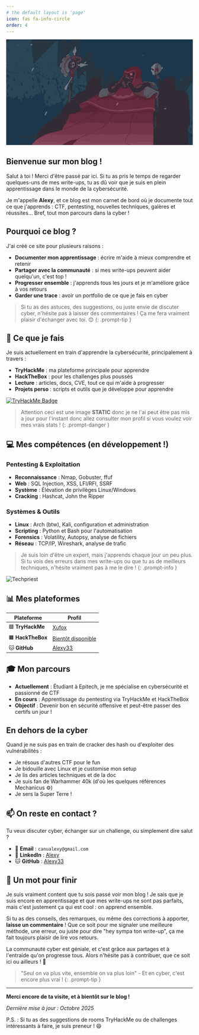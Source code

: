```yaml
---
# the default layout is 'page'
icon: fas fa-info-circle
order: 4
---
```


![Techpriest](/assets/img/about/mechanicus-techpriest.gif)

## Bienvenue sur mon blog !

Salut à toi ! Merci d'être passé par ici. Si tu as pris le temps de regarder quelques-uns de mes write-ups, tu as dû voir que je suis en plein apprentissage dans le monde de la cybersécurité.

Je m'appelle **Alexy**, et ce blog est mon carnet de bord où je documente tout ce que j'apprends : CTF, pentesting, nouvelles techniques, galères et réussites... Bref, tout mon parcours dans la cyber !

## Pourquoi ce blog ?

J'ai créé ce site pour plusieurs raisons :
- **Documenter mon apprentissage** : écrire m'aide à mieux comprendre et retenir
- **Partager avec la communauté** : si mes write-ups peuvent aider quelqu'un, c'est top !
- **Progresser ensemble** : j'apprends tous les jours et je m'améliore grâce à vos retours
- **Garder une trace** : avoir un portfolio de ce que je fais en cyber

> Si tu as des astuces, des suggestions, ou juste envie de discuter cyber, n'hésite pas à laisser des commentaires ! Ça me fera vraiment plaisir d'échanger avec toi. 😊
{: .prompt-tip }

## 🔐 Ce que je fais

Je suis actuellement en train d'apprendre la cybersécurité, principalement à travers :
- **TryHackMe** : ma plateforme principale pour apprendre
- **HackTheBox** : pour les challenges plus poussés
- **Lecture** : articles, docs, CVE, tout ce qui m'aide à progresser
- **Projets perso** : scripts et outils que je développe pour apprendre

[![TryHackMe Badge](https://tryhackme-badges.s3.amazonaws.com/Xufox.png)](https://tryhackme.com/p/Xufox)

> Attention ceci est une image **STATIC** donc je ne l'ai peut être pas mis a jour pour l'instant donc allez consulter mon profil si vous voulez voir mes vrais stats !
{: .prompt-danger }

## 💻 Mes compétences (en développement !)

### Pentesting & Exploitation
- **Reconnaissance** : Nmap, Gobuster, ffuf
- **Web** : SQL Injection, XSS, LFI/RFI, SSRF
- **Système** : Élévation de privilèges Linux/Windows
- **Cracking** : Hashcat, John the Ripper

### Systèmes & Outils
- **Linux** : Arch (btw), Kali, configuration et administration
- **Scripting** : Python et Bash pour l'automatisation
- **Forensics** : Volatility, Autopsy, analyse de fichiers
- **Réseau** : TCP/IP, Wireshark, analyse de trafic

> Je suis loin d'être un expert, mais j'apprends chaque jour un peu plus. Si tu vois des erreurs dans mes write-ups ou que tu as de meilleurs techniques, n'hésite vraiment pas à me le dire !
{: .prompt-info }

![Techpriest](https://media1.tenor.com/m/xp8XacjuoHkAAAAC/techpriest-warhammer40k.gif)

## 📊 Mes plateformes

| Plateforme | Profil |
|------------|--------|
| 🟩 **TryHackMe** | [Xufox](https://tryhackme.com/p/Xufox) |
| 🟧 **HackTheBox** | [Bientôt disponible](https://hackthebox.com) |
| 🐱 **GitHub** | [Alexy33](https://github.com/Alexy33) |

## 🎓 Mon parcours

- **Actuellement** : Étudiant à Epitech, je me spécialise en cybersécurité et passionné de CTF
- **En cours** : Apprentissage du pentesting via TryHackMe et HackTheBox
- **Objectif** : Devenir bon en sécurité offensive et peut-être passer des certifs un jour !

## En dehors de la cyber

Quand je ne suis pas en train de cracker des hash ou d'exploiter des vulnérabilités :
- Je résous d'autres CTF pour le fun
- Je bidouille avec Linux et je customise mon setup
- Je lis des articles techniques et de la doc
- Je suis fan de Warhammer 40k (d'où les quelques références Mechanicus ⚙️)
- Je sers la Super Terre !

## 📫 On reste en contact ?

Tu veux discuter cyber, échanger sur un challenge, ou simplement dire salut ?

- 📧 **Email** : `canualexy@gmail.com`
- 💼 **LinkedIn** : [Alexy](https://www.linkedin.com/in/alexy-canu-006aa1344/)
- 🐱 **GitHub** : [Alexy33](https://github.com/Alexy33)

## 💬 Un mot pour finir

Je suis vraiment content que tu sois passé voir mon blog ! Je sais que je suis encore en apprentissage et que mes write-ups ne sont pas parfaits, mais c'est justement ça qui est cool : on apprend ensemble.

Si tu as des conseils, des remarques, ou même des corrections à apporter, **laisse un commentaire** ! Que ce soit pour me signaler une meilleure méthode, une erreur, ou juste pour dire "hey sympa ton write-up", ça me fait toujours plaisir de lire vos retours.

La communauté cyber est géniale, et c'est grâce aux partages et à l'entraide qu'on progresse tous. Alors n'hésite pas à contribuer, que ce soit ici ou ailleurs ! 🚀

> "Seul on va plus vite, ensemble on va plus loin" - Et en cyber, c'est encore plus vrai !
{: .prompt-tip }

---

**Merci encore de ta visite, et à bientôt sur le blog !**

*Dernière mise à jour : Octobre 2025*

P.S. : Si tu as des suggestions de rooms TryHackMe ou de challenges intéressants à faire, je suis preneur ! 😄